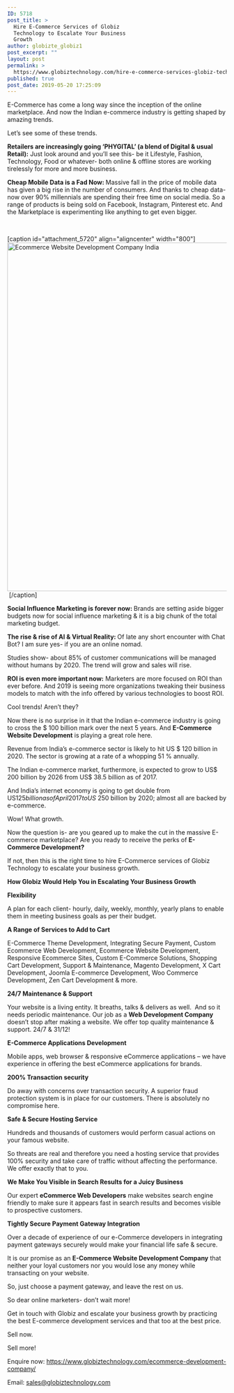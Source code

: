 ```yaml
---
ID: 5718
post_title: >
  Hire E-Commerce Services of Globiz
  Technology to Escalate Your Business
  Growth
author: globizte_globiz1
post_excerpt: ""
layout: post
permalink: >
  https://www.globiztechnology.com/hire-e-commerce-services-globiz-technology-escalate-business-growth/
published: true
post_date: 2019-05-20 17:25:09
---
```

E-Commerce has come a long way since the inception of the online marketplace. And now the Indian e-commerce industry is getting shaped by amazing trends.

Let’s see some of these trends.

<strong>Retailers are increasingly going ‘PHYGITAL’ (a blend of Digital &amp; usual Retail):</strong> Just look around and you’ll see this- be it Lifestyle, Fashion, Technology, Food or whatever- both online &amp; offline stores are working tirelessly for more and more business.

<strong>Cheap Mobile Data is a Fad Now: </strong>Massive fall in the price of mobile data has given a big rise in the number of consumers. And thanks to cheap data- now over 90% millennials are spending their free time on social media. So a range of products is being sold on Facebook, Instagram, Pinterest etc. And the Marketplace is experimenting like anything to get even bigger.

&nbsp;

[caption id="attachment_5720" align="aligncenter" width="800"]<img class="wp-image-5720 size-full" src="https://www.globiztechnology.com/wp-content/uploads/2019/05/web-mon19.jpg" alt="Ecommerce Website Development Company India" width="800" height="800" />  [/caption]

<strong>Social Influence Marketing is forever now: </strong>Brands are setting aside bigger budgets now for social influence marketing &amp; it is a big chunk of the total marketing budget.

<strong>The rise &amp; rise of AI &amp; Virtual Reality: </strong>Of late any short encounter with Chat Bot? I am sure yes- if you are an online nomad.

Studies show- about 85% of customer communications will be managed without humans by 2020. The trend will grow and sales will rise.

<strong>ROI is even more important now:</strong> Marketers are more focused on ROI than ever before. And 2019 is seeing more organizations tweaking their business models to match with the info offered by various technologies to boost ROI.

Cool trends! Aren’t they?

Now there is no surprise in it that the Indian e-commerce industry is going to cross the $ 100 billion mark over the next 5 years. And <strong>E-Commerce Website Development</strong> is playing a great role here.

Revenue from India’s e-commerce sector is likely to hit US $ 120 billion in 2020. The sector is growing at a rate of a whopping 51 % annually.

The Indian e-commerce market, furthermore, is expected to grow to US$ 200 billion by 2026 from US$ 38.5 billion as of 2017.

And India’s internet economy is going to get double from US$125 billion as of April 2017 to US$ 250 billion by 2020; almost all are backed by e-commerce.

Wow! What growth.

Now the question is- are you geared up to make the cut in the massive E-commerce marketplace? Are you ready to receive the perks of <strong>E-Commerce Development?</strong>

If not, then this is the right time to hire E-Commerce services of Globiz Technology to escalate your business growth.

<strong>How Globiz Would Help You in Escalating Your Business Growth</strong>

<strong>Flexibility </strong>

A plan for each client- hourly, daily, weekly, monthly, yearly plans to enable them in meeting business goals as per their budget.

<strong>A Range of Services to Add to Cart </strong>

E-Commerce Theme Development, Integrating Secure Payment, Custom Ecommerce Web Development, Ecommerce Website Development, Responsive Ecommerce Sites, Custom E-Commerce Solutions, Shopping Cart Development, Support &amp; Maintenance, Magento Development, X Cart Development, Joomla E-commerce Development, Woo Commerce Development, Zen Cart Development &amp; more.

<strong>24/7 Maintenance &amp; Support</strong>

Your website is a living entity. It breaths, talks &amp; delivers as well.  And so it needs periodic maintenance. Our job as a <strong>Web Development Company</strong> doesn’t stop after making a website. We offer top quality maintenance &amp; support. 24/7 &amp; 31/12!

<strong>E-Commerce Applications Development</strong>

Mobile apps, web browser &amp; responsive eCommerce applications – we have experience in offering the best eCommerce applications for brands.

<strong>200% Transaction security</strong>

Do away with concerns over transaction security. A superior fraud protection system is in place for our customers. There is absolutely no compromise here.

<strong>Safe &amp; Secure Hosting Service</strong>

Hundreds and thousands of customers would perform casual actions on your famous website.

So threats are real and therefore you need a hosting service that provides 100% security and take care of traffic without affecting the performance. We offer exactly that to you.

<strong>We Make You Visible in Search Results for a Juicy Business </strong>

Our expert <strong>eCommerce Web Developers</strong> make websites search engine friendly to make sure it appears fast in search results and becomes visible to prospective customers.

<strong>Tightly Secure Payment Gateway Integration</strong>

Over a decade of experience of our e-Commerce developers in integrating payment gateways securely would make your financial life safe &amp; secure.

It is our promise as an <strong>E-Commerce Website Development Company</strong> that neither your loyal customers nor you would lose any money while transacting on your website.

So, just choose a payment gateway, and leave the rest on us.

So dear online marketers- don’t wait more!

Get in touch with Globiz and escalate your business growth by practicing the best E-commerce development services and that too at the best price.

Sell now.

Sell more!

Enquire now: <a href="https://www.globiztechnology.com/ecommerce-development-company/">https://www.globiztechnology.com/ecommerce-development-company/</a>

Email: sales@globiztechnology.com